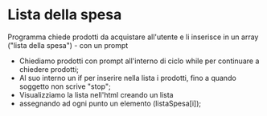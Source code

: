 # Lista della spesa

Programma chiede prodotti da acquistare all'utente e li inserisce in un array ("lista della spesa") - con un prompt

* Chiediamo prodotti con prompt all'interno di ciclo while per continuare a chiedere prodotti;
* Al suo interno un if per inserire nella lista i prodotti, fino a quando soggetto non scrive "stop";
* Visualizziamo la lista nell'html creando un lista <li> assegnando ad ogni punto un elemento (listaSpesa[i]);
